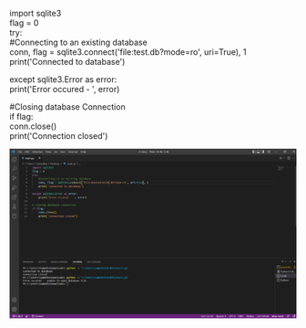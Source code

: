 import sqlite3                              
flag = 0                                        
try:                                                
    #Connecting to an existing database                                             
    conn, flag = sqlite3.connect('file:test.db?mode=ro', uri=True), 1                                           
    print('Connected to database')                                      
                                            
except sqlite3.Error as error:                                      
    print('Error occured - ', error)                                    
                                                
#Closing database Connection                                       
if flag:                                        
    conn.close()                                    
    print('Connection closed')                                      
    
![](images/connection.png)
